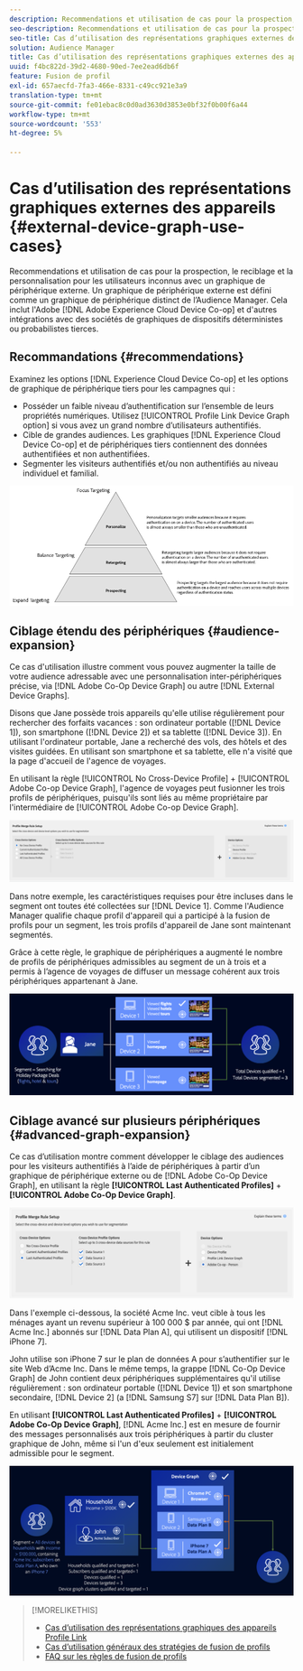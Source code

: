 ```yaml
---
description: Recommendations et utilisation de cas pour la prospection, le reciblage et la personnalisation pour les utilisateurs inconnus avec un graphique de périphérique externe. Un graphique de périphérique externe est défini comme un graphique de périphérique distinct de l’Audience Manager. Cela inclut le Adobe Experience Cloud Device Co-op et d'autres Adobes d'intégration avec des sociétés de graphiques de dispositifs déterministes ou probabilistes tierces.
seo-description: Recommendations et utilisation de cas pour la prospection, le reciblage et la personnalisation pour les utilisateurs inconnus avec un graphique de périphérique externe. Un graphique de périphérique externe est défini comme un graphique de périphérique distinct de l’Audience Manager. Cela inclut le Adobe Experience Cloud Device Co-op et d'autres Adobes d'intégration avec des sociétés de graphiques de dispositifs déterministes ou probabilistes tierces.
seo-title: Cas d’utilisation des représentations graphiques externes des appareils
solution: Audience Manager
title: Cas d’utilisation des représentations graphiques externes des appareils
uuid: f4bc822d-39d2-4680-90ed-7ee2ead6db6f
feature: Fusion de profil
exl-id: 657aecfd-7fa3-466e-8331-c49cc921e3a9
translation-type: tm+mt
source-git-commit: fe01ebac8c0d0ad3630d3853e0bf32f0b00f6a44
workflow-type: tm+mt
source-wordcount: '553'
ht-degree: 5%

---
```


# Cas d’utilisation des représentations graphiques externes des appareils {#external-device-graph-use-cases}

Recommendations et utilisation de cas pour la prospection, le reciblage et la personnalisation pour les utilisateurs inconnus avec un graphique de périphérique externe. Un graphique de périphérique externe est défini comme un graphique de périphérique distinct de l’Audience Manager. Cela inclut l&#39;Adobe [!DNL Adobe Experience Cloud Device Co-op] et d&#39;autres intégrations avec des sociétés de graphiques de dispositifs déterministes ou probabilistes tierces.

## Recommandations {#recommendations}

Examinez les options [!DNL Experience Cloud Device Co-op] et les options de graphique de périphérique tiers pour les campagnes qui :

* Posséder un faible niveau d’authentification sur l’ensemble de leurs propriétés numériques. Utilisez [!UICONTROL Profile Link Device Graph option] si vous avez un grand nombre d’utilisateurs authentifiés.
* Cible de grandes audiences. Les graphiques [!DNL Experience Cloud Device Co-op] et de périphériques tiers contiennent des données authentifiées et non authentifiées.
* Segmenter les visiteurs authentifiés et/ou non authentifiés au niveau individuel et familial.

![](assets/merge-rule-triangle1.png)
<!-- 
## Prospecting/Branding Use Case {#prospecting-branding-use-cases}

A branding campaign is designed to reach as many people as possible. It places few limits on segment qualification. But, these campaigns can waste budget and impressions by constantly targeting people who see your content multiple times and don't convert. A [!UICONTROL Profile Merge] rule that uses the [!DNL Device Co-op] or third-party option can help you create an efficient branding campaign. For example, you can add these unknown users to a "not in-market" segment after seeing them across multiple devices for your set frequency cap.

<table id="table_00F6EED172574E80A38CADA8A92A23B1"> 
 <thead> 
  <tr> 
   <th colname="col1" class="entry"> Use Case </th> 
   <th colname="col2" class="entry"> Description </th> 
  </tr> 
 </thead>
 <tbody> 
  <tr> 
   <td colname="col1"> <p> <b>Conditions</b> </p> </td> 
   <td colname="col2">This use case assumes these conditions: <p> 
     <ul id="ul_F5CA7EE525774F7EBA5FBB5F94E4EDC8"> 
      <li id="li_81AE304924724146A24FAB5B6533AD8E">You want to deliver a maximum of 10 impressions to an anonymous user for a specific ad campaign. </li> 
      <li id="li_E371F989735245B0B82433DE240D56D0">A user has 4 devices and may or may not have authenticated on your site. </li> 
      <li id="li_9231ABE15CA249E6B79D8BF0E511FD33">An anonymous user sees the ad a total of 10 times while browsing in an unauthenticated state on their current device and 3 devices linked to the current device by an external device graph. </li> 
      <li id="li_8C276C07019C49EFA3A0D0D54CF73C31">You have defined an <span class="keyword"> Audience Manager</span> segment to qualify anonymous users after they have seen 10 impressions. </li> 
     </ul> </p> </td> 
  </tr> 
  <tr> 
   <td colname="col1"> <p> <b>Results</b> </p> </td> 
   <td colname="col2"> <p>Given these conditions, <span class="keyword"> Audience Manager</span>: </p> <p> 
     <ul id="ul_8E988B1005324526BC6DC6637BBACCFB"> 
      <li id="li_C9DD546754914BACB8F4C92C7D4ED70E">Merges the anonymous, unauthenticated activity collected from the current device and the 3 devices linked by the external device graph (the ad impressions from each device). </li> 
      <li id="li_FB55CB9116074525BA30FF062D1136AE">Evaluates the unauthenticated user for segment qualification based on a combination of anonymous activity across all 3 devices linked by the external device graph and the current device. </li> 
      <li id="li_B28EB32F718145A7ABBDAC0AF75E2AFC">Sends the segment to any real-time destination for use as a suppression segment on the current device and all 3 devices linked by the external device graph. </li> 
     </ul> </p> </td> 
  </tr> 
 </tbody> 
</table>

## Retargeting or Site Personalization Use Case {#retargeting-use-case}

These strategies are designed to bring an unauthenticated or unknown user back to your site or personalize their browsing experience while they're on-site.

<table id="table_0EE2052AA3E744B3B76036FC06B5A453"> 
 <thead> 
  <tr> 
   <th colname="col1" class="entry"> Use Case </th> 
   <th colname="col2" class="entry"> Description </th> 
  </tr> 
 </thead>
 <tbody> 
  <tr> 
   <td colname="col1"> <p> <b>Conditions</b> </p> </td> 
   <td colname="col2">This use case assumes these conditions: <p> 
     <ul id="ul_FD0B869B4AF3453FAEC9BA3A45ABF039"> 
      <li id="li_8E30BAED42E94AB3B81FCB1C7464E5FC">You want to deliver a personalized on-site and/or off-site experience to an anonymous user based on their activity on your site while in an unauthenticated state. </li> 
      <li id="li_3DBE53BA94324F1BA1C52A37AD4E426C">A user has multiple devices and may or may not have authenticated to your site. </li> 
      <li id="li_F867AFBDC1A54CD6A68AB0EC196E27C9">A user views multiple pages on your site while browsing in an unauthenticated state on their current device and 3 other devices linked by an external device graph. </li> 
      <li id="li_7E35D77949CE4E69BD51655AA4C40BEE">You have defined an <span class="keyword"> Audience Manager</span> segment to qualify users after they have viewed multiple pages on your site while browsing in an unauthenticated state.</li>
     </ul> </p> </td> 
  </tr> 
  <tr> 
   <td colname="col1"> <p> <b>Results</b> </p> </td> 
   <td colname="col2"> <p>Given these conditions, <span class="wintitle"> Audience Manager</span>: </p> <p> 
     <ul id="ul_301339426B0643B295DC5B17E1939CFB"> 
      <li id="li_7E8BC3B179804F4A929497DE81E76911">Merges the anonymous, unauthenticated activity collected from the current devices and the 3 devices linked by the external device graph (the multiple page views from each device). </li> 
      <li id="li_803EFD58AA124A5BBC8279C4DC695544">Evaluates the unauthenticated user for segment qualification based on a combination of anonymous activity across all 3 devices linked by the external device graph and the current device. </li> 
      <li id="li_98D749268CC5456CBC9CF3BF5EB91BA8">Sends the segment to any real-time destination to deliver a personalized on-site and/or off-site experience across the current device and all 3 devices linked by the external device graph. </li>
     </ul> </p> </td>
  </tr>
 </tbody>
</table> -->

## Ciblage étendu des périphériques {#audience-expansion}

Ce cas d&#39;utilisation illustre comment vous pouvez augmenter la taille de votre audience adressable avec une personnalisation inter-périphériques précise, via [!DNL Adobe Co-Op Device Graph] ou autre [!DNL External Device Graphs].

Disons que Jane possède trois appareils qu&#39;elle utilise régulièrement pour rechercher des forfaits vacances : son ordinateur portable ([!DNL Device 1]), son smartphone ([!DNL Device 2]) et sa tablette ([!DNL Device 3]). En utilisant l&#39;ordinateur portable, Jane a recherché des vols, des hôtels et des visites guidées. En utilisant son smartphone et sa tablette, elle n&#39;a visité que la page d&#39;accueil de l&#39;agence de voyages.

En utilisant la règle [!UICONTROL No Cross-Device Profile] + [!UICONTROL Adobe Co-op Device Graph], l&#39;agence de voyages peut fusionner les trois profils de périphériques, puisqu&#39;ils sont liés au même propriétaire par l&#39;intermédiaire de [!UICONTROL Adobe Co-op Device Graph].

![audience-expansion-règle](assets/audience-expansion-rule.png)

Dans notre exemple, les caractéristiques requises pour être incluses dans le segment ont toutes été collectées sur [!DNL Device 1]. Comme l&#39;Audience Manager qualifie chaque profil d&#39;appareil qui a participé à la fusion de profils pour un segment, les trois profils d&#39;appareil de Jane sont maintenant segmentés.

Grâce à cette règle, le graphique de périphériques a augmenté le nombre de profils de périphériques admissibles au segment de un à trois et a permis à l’agence de voyages de diffuser un message cohérent aux trois périphériques appartenant à Jane.

![audience-expansion](assets/audience-expansion.png)

## Ciblage avancé sur plusieurs périphériques {#advanced-graph-expansion}

Ce cas d’utilisation montre comment développer le ciblage des audiences pour les visiteurs authentifiés à l’aide de périphériques à partir d’un graphique de périphérique externe ou de [!DNL Adobe Co-Op Device Graph], en utilisant la règle **[!UICONTROL Last Authenticated Profiles]** + **[!UICONTROL Adobe Co-Op Device Graph]**.

![dernier-dispositif-graphique](assets/last-device-coop.png)

Dans l&#39;exemple ci-dessous, la société Acme Inc. veut cible à tous les ménages ayant un revenu supérieur à 100 000 $ par année, qui ont [!DNL Acme Inc.] abonnés sur [!DNL Data Plan A], qui utilisent un dispositif [!DNL iPhone 7].

John utilise son iPhone 7 sur le plan de données A pour s’authentifier sur le site Web d’Acme Inc. Dans le même temps, la grappe [!DNL Co-Op Device Graph] de John contient deux périphériques supplémentaires qu&#39;il utilise régulièrement : son ordinateur portable ([!DNL Device 1]) et son smartphone secondaire, [!DNL Device 2] (a [!DNL Samsung S7] sur [!DNL Data Plan B]).

En utilisant **[!UICONTROL Last Authenticated Profiles]** + **[!UICONTROL Adobe Co-Op Device Graph]**, [!DNL Acme Inc.] est en mesure de fournir des messages personnalisés aux trois périphériques à partir du cluster graphique de John, même si l&#39;un d&#39;eux seulement est initialement admissible pour le segment.

![expansion-graphique avancée](assets/advanced-device-graph-expansion.png)

>[!MORELIKETHIS]
>
>* [Cas d’utilisation des représentations graphiques des appareils Profile Link](profile-link-use-case.md)
>* [Cas d’utilisation généraux des stratégies de fusion de profils](merge-rule-targeting-options.md)
>* [FAQ sur les règles de fusion de profils](../../faq/faq-profile-merge.md)

